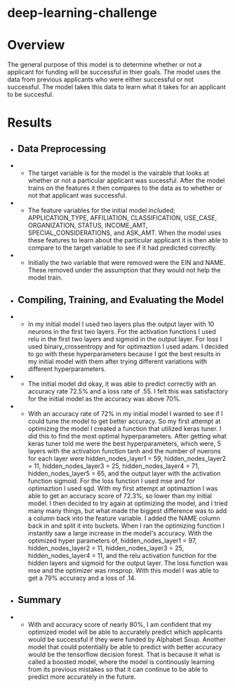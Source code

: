 # deep-learning-challenge

# Overview
The general purpose of this model is to determine whether or not a applicant for funding will be successful in thier goals. The model uses the data from previous applicants who were either successful or not successful. The model takes this data to learn what it takes for an applicant to be succesful. 

# Results

* ## Data Preprocessing
* * The target variable is for the model is the vairable that looks at whether or not a particular applicant was sucessful. After the model trains on the features it then compares to the data as to whether or not that applicant was successful. 
* * The feature variables for the initial model included; APPLICATION_TYPE, AFFILIATION, CLASSIFICATION, USE_CASE, ORGANIZATION, STATUS, INCOME_AMT, SPECIAL_CONSIDERATIONS, and ASK_AMT. When the model uses these features to learn about the particular applicant it is then able to compare to the target variable to see if it had predicted correctly. 
* * Initially the two variable that were removed were the EIN and NAME. These removed under the assumption that they would not help the model train. 

* ## Compiling, Training, and Evaluating the Model 
* * In my initial model I used two layers plus the output layer with 10 neurons in the first two layers. For the activation functions I used relu in the first two layers and sigmoid in the output layer. For loss I used binary_crossentropy and for optimaztion I used adam. I decided to go with these hyperparameters because I got the best results in my initial model with them after trying different variations with different hyperparameters. 
* * The initial model did okay, it was able to predict correctly with an accuracy rate 72.5% and a loss rate of .55. I felt this was satisfactory for the initial model as the accuracy was above 70%.
* * With an accuracy rate of 72% in my initial model I wanted to see if I could tune the model to get better accuracy. So my first attempt at optimizing the model I created a function that utilized keras tuner. I did this to find the most optimal hyperparameters. After getting what keras tuner told me were the best hyperparameters, which were, 5 layers with the activation function tanh and the number of nuerons for each layer were hidden_nodes_layer1 =  59, hidden_nodes_layer2 = 11, hidden_nodes_layer3 = 25, hidden_nodes_layer4 = 71, hidden_nodes_layer5 = 65, and the output layer with the activation function sigmoid. For the loss function I used mse and for optimaztion I used sgd. With my first attempt at optimaztion I was able to get an accuracy score of 72.3%, so lower than my initial model.
I then decided to try again at optimizing the model, and I tried many many things, but what made the biggest difference was to add a column back into the feature variable. I added the NAME column back in and split it into buckets. When I ran the optimizing function I instantly saw a large increase in the model's accuracy. With the optimized hyper parameters of, hidden_nodes_layer1 =  97, hidden_nodes_layer2 = 11, hidden_nodes_layer3 = 25, hidden_nodes_layer4 = 11, and the relu activation function for the hidden layers and sigmoid for the output layer. The loss function was mse and the optimizer was rmsprop. With this model I was able to get a 79% accuracy and a loss of .14. 

* ## Summary

* * With and accuracy score of nearly 80%,  I am confident that my optimized model will be able to accurately predict which applicants would be successful if they were funded by Alphabet Soup. Another model that could potentially be able to predict with better accuracy would be the tensorflow decision forest. That is because it what is called a boosted model, where the model is continously learning from its previous mistakes so that it can continue to be able to predict more accurately in the future. 